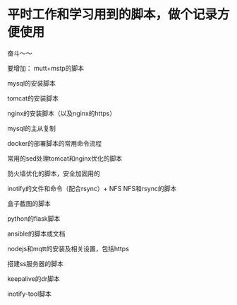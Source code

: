 # 平时工作和学习用到的脚本，做个记录方便使用

奋斗～～


要增加：
mutt+mstp的脚本

mysql的安装脚本

tomcat的安装脚本

nginx的安装脚本（以及nginx的https）

mysql的主从复制

docker的部署脚本的常用命令流程

常用的sed处理tomcat和nginx优化的脚本

防火墙优化的脚本，安全加固用的

inotify的文件和命令（配合rsync）+ NFS  NFS和rsync的脚本

盒子截图的脚本

python的flask脚本

ansible的脚本或文档

nodejs和mqtt的安装及相关设置，包括https

搭建ss服务器的脚本

keepalive的dr脚本

inotify-tool脚本



